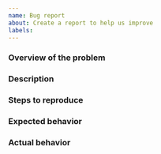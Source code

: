 ```yaml
---
name: Bug report
about: Create a report to help us improve
labels: 
---
```


<!-- 当然，你可以用中文写。 -->
<!-- PLEASE READ THE FOLLOWING INSTRUCTIONS -->

<!--
- Try to search for your issue, it may have already been answered or even fixed in the development version.
- Check if the issue is reproducible with the latest stable version of YiShaAdmin.
- It is **required** that you clearly describe the steps necessary to reproduce the issue.
- It is recommended that you make a screenshots/animated GIFs to demonstrate your issue.
- If your issue is resolved but still open, don’t hesitate to close it. In case you found a solution by yourself, it could be helpful to explain how you fixed it.
-->

### Overview of the problem

### Description

<!--Description of the bug-->

### Steps to reproduce

<!--
1. First Step
2. Second Step
3. and so on...
-->

### Expected behavior

<!--What you expected to happen-->

### Actual behavior

<!--What actually happened-->
